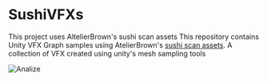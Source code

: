 # SushiVFXs
This project uses AltelierBrown's sushi scan assets
This repository contains Unity VFX Graph samples using AtelierBrown's [sushi scan assets](https://ddd.pink/product/j-food04/).
A collection of VFX created using unity's mesh sampling tools

![Analize](SushiAnalize.gif)
